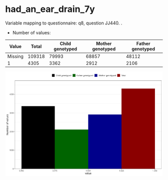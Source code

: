 # had_an_ear_drain_7y
Variable mapping to questionnaire: q8, question JJ440.
.
- Number of values:

| Value | Total | Child genotyped | Mother genotyped | Father genotyped |
| ----- | ----- | --------------- | ---------------- | ---------------- |
| Missing | 109318 | 79993 | 68857 | 48112 |
| 1 | 4305 | 3362 | 2912 |2106 |



![](had_an_ear_drain_7y_n.png)



